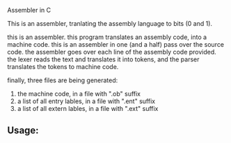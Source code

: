Assembler in C

This is an assembler, tranlating the assembly language to bits (0 and 1).



this is an assembler. this program translates an assembly code, into a machine code.
this is an assembler in one (and a half) pass over the source code.
the assembler goes over each line of the assembly code provided.
the lexer reads the text and translates it into tokens, and the parser translates the
tokens to machine code.

finally, three files are being generated:
1. the machine code, in a file with ".ob" suffix
2. a list of all entry lables, in a file with ".ent" suffix
3. a list of all extern lables, in a file with ".ext" suffix


<h2>Usage:</h2>

